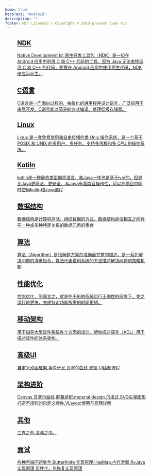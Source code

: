 ```yaml
---
home: true
heroText: "Android"
description: ""
footer: MIT Licensed | Copyright © 2018-present Evan You
---
```

<figure class="third">
    <div class="features">
        <div class="feature">
          <a href="/android/ndk" >
            <h2>NDK</h2>
            <p>Native Development kit
原生开发工具包（NDK）是一组在 Android 应用中利用 C 和 C++ 代码的工具。因为 Java 无法直接调用 C 和 C++ 的代码，想要在 Android 应用中使用原生代码，NDK 便应运而生。</p>
          </a>
        </div>
        <div class="feature">
          <a href="http://www.baidu.com" >
            <h2>C语言</h2>
            <p>C语言是一门面向过程的、抽象化的通用程序设计语言，广泛应用于底层开发。C语言能以简易的方式编译、处理低级存储器。</p>
          </a>
        </div>
         <div class="feature">
          <a href="http://www.baidu.com" >
            <h2>Linux</h2>
            <p>Linux 是一套免费使用和自由传播的类 Unix 操作系统，是一个基于 POSIX 和 UNIX 的多用户、多任务、支持多线程和多 CPU 的操作系统。</p>
          </a>
        </div>
        <div class="feature">
          <a href="http://www.baidu.com" >
            <h2>Kotiln</h2>
            <p>kotlin是一种静态类型编程语言，和Java一样也是基于jvm的，但是比Java更简洁，更安全，与Java有高度互操作性，可以在项目中同时使用kotlin和Java编程</p>
          </a>
        </div>
         <div class="feature">
          <a href="http://www.baidu.com" >
            <h2>数据结构</h2>
            <p>数据结构是计算机存储、组织数据的方式。数据结构是指相互之间存在一种或多种特定关系的数据元素的集合</p>
          </a>
        </div>
         <div class="feature">
          <a href="http://www.baidu.com" >
            <h2>算法</h2>
            <p>算法（Algorithm）是指解题方案的准确而完整的描述，是一系列解决问题的清晰指令，算法代表着用系统的方法描述解决问题的策略机制</p>
          </a>
        </div>
         <div class="feature">
          <a href="http://www.baidu.com" >
            <h2>性能优化</h2>
            <p>性能优化，简而言之，就是在不影响系统运行正确性的前提下，使之运行地更快，完成特定功能所需的时间更短。</p>
          </a>
        </div>
         <div class="feature">
          <a href="http://www.baidu.com" >
            <h2>移动架构</h2>
            <p>用于指导大型软件系统各个方面的设计。架构描述语言（ADL）用于描述软件的体系架构。</p>
          </a>
        </div>
        <div class="feature">
          <a href="http://www.baidu.com" >
            <h2>高级UI</h2>
            <p>自定义动画框架,事件分发,贝塞尔曲线,滤镜,UI绘制流程</p>
          </a>
        </div>
        <div class="feature">
          <a href="http://www.baidu.com" >
            <h2>架构进阶</h2>
            <p>Canvas,贝塞尔曲线,屏幕适配,meterial design,沉浸式,SVG矢量图形打造不规则的自定义控件,VLayout使用与原理详解</p>
          </a>
        </div>
        <div class="feature">
          <a href="http://www.baidu.com" >
            <h2>其他</h2>
            <p>三界之外,混沌之中。</p>
          </a>
        </div>
        <div class="feature">
          <a href="http://www.baidu.com" >
            <h2>面试</h2>
            <p>各种苦逼问题集合,ButterKnife 实现原理,HasMap,内存泄漏,RxJava实现原理,组件化，热修复实现原理</p>
          </a>
        </div>
    </div>
</figure>
